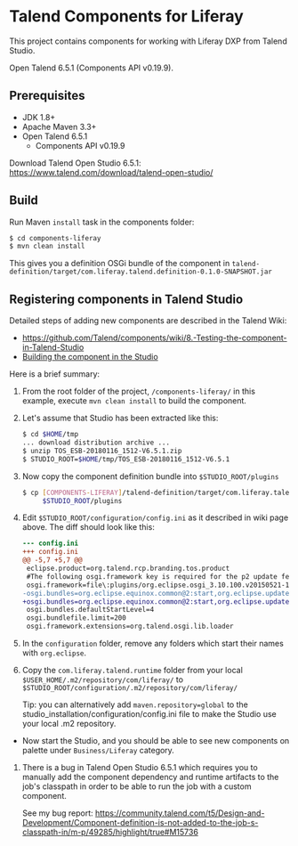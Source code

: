# Talend Components for Liferay

This project contains components for working with Liferay DXP from Talend
Studio.

Open Talend 6.5.1 (Components API v0.19.9).

## Prerequisites

* JDK 1.8+
* Apache Maven 3.3+
* Open Talend 6.5.1
	* Components API v0.19.9

Download Talend Open Studio 6.5.1: https://www.talend.com/download/talend-open-studio/

## Build

Run Maven `install` task in the components folder:

```sh
$ cd components-liferay
$ mvn clean install
```

This gives you a definition OSGi bundle of the component in
`talend-definition/target/com.liferay.talend.definition-0.1.0-SNAPSHOT.jar`

## Registering components in Talend Studio

Detailed steps of adding new components are described in the Talend Wiki:
* https://github.com/Talend/components/wiki/8.-Testing-the-component-in-Talend-Studio
* [Building the component in the Studio](https://help.talend.com/reader/99uNhyKAYtzK~Gc29xeUSQ/xjeUGCLFdPIkR46ha78wxA)

Here is a brief summary:

1. From the root folder of the project, `/components-liferay/` in this example,
	execute `mvn clean install` to build the component.

1. Let's assume that Studio has been extracted like this:

	```sh
	$ cd $HOME/tmp
	... download distribution archive ...
	$ unzip TOS_ESB-20180116_1512-V6.5.1.zip
	$ STUDIO_ROOT=$HOME/tmp/TOS_ESB-20180116_1512-V6.5.1
	```

1. Now copy the component definition bundle into `$STUDIO_ROOT/plugins`

	```sh
	$ cp [COMPONENTS-LIFERAY]/talend-definition/target/com.liferay.talend.definition-0.1.0-SNAPSHOT.jar \
		 $STUDIO_ROOT/plugins
	```

1. Edit `$STUDIO_ROOT/configuration/config.ini` as it described in wiki page above.
	The diff should look like this:

	```diff
	--- config.ini
	+++ config.ini
	@@ -5,7 +5,7 @@
	 eclipse.product=org.talend.rcp.branding.tos.product
	 #The following osgi.framework key is required for the p2 update feature not to override the osgi.bundles values.
	 osgi.framework=file\:plugins/org.eclipse.osgi_3.10.100.v20150521-1310.jar
	-osgi.bundles=org.eclipse.equinox.common@2:start,org.eclipse.update.configurator@3:start,org.eclipse.equinox.ds@2:start,org.eclipse.core.runtime@start,org.talend.maven.resolver@start,org.ops4j.pax.url.mvn@start,org.talend.components.api.service.osgi@start
	+osgi.bundles=org.eclipse.equinox.common@2:start,org.eclipse.update.configurator@3:start,org.eclipse.equinox.ds@2:start,org.eclipse.core.runtime@start,org.talend.maven.resolver@start,org.ops4j.pax.url.mvn@start,org.talend.components.api.service.osgi@start,com.liferay.talend.definition-0.1.0-SNAPSHOT.jar@start
	 osgi.bundles.defaultStartLevel=4
	 osgi.bundlefile.limit=200
	 osgi.framework.extensions=org.talend.osgi.lib.loader
	```

1. In the `configuration` folder, remove any folders which start their names
with `org.eclipse`.

1. Copy the `com.liferay.talend.runtime` folder from your local
`$USER_HOME/.m2/repository/com/liferay/` to
`$STUDIO_ROOT/configuration/.m2/repository/com/liferay/`

	Tip: you can alternatively add `maven.repository=global` to the
	studio_installation/configuration/config.ini file to make the Studio use
	your local .m2 repository.

* Now start the Studio, and you should be able to see new components on palette
under `Business/Liferay` category.

1. There is a bug in Talend Open Studio 6.5.1 which requires you to manually add
	the component dependency and runtime artifacts to the job's classpath in
	order to be able to run the job with a custom component.

	See my bug report: https://community.talend.com/t5/Design-and-Development/Component-definition-is-not-added-to-the-job-s-classpath-in/m-p/49285/highlight/true#M15736